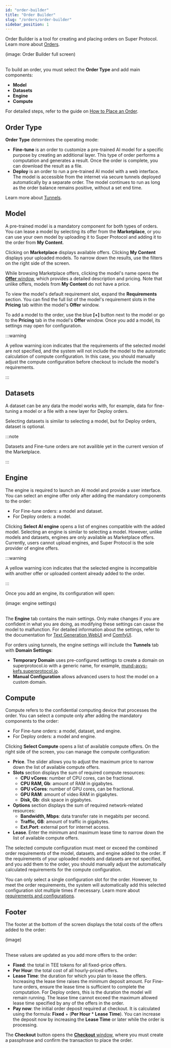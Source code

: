 ```yaml
---
id: "order-builder"
title: "Order Builder"
slug: "/orders/order-builder"
sidebar_position: 1
---
```


Order Builder is a tool for creating and placing orders on Super Protocol. Learn more about [Orders](/fundamentals/orders).

(image: Order Builder full screen)
<br/>
<br/>

To build an order, you must select the **Order Type** and add main components:

- **Model**
- **Datasets**
- **Engine**
- **Compute**

For detailed steps, refer to the guide on [How to Place an Order](/marketplace/guides/place-order).

## Order Type

**Order Type** determines the operating mode:

- **Fine-tune** is an order to customize a pre-trained AI model for a specific purpose by creating an additional layer. This type of order performs a computation and generates a result. Once the order is complete, you can download the result as a file.
- **Deploy** is an order to run a pre-trained AI model with a web interface. The model is accessible from the internet via secure tunnels deployed automatically by a separate order. The model continues to run as long as the order balance remains positive, without a set end time.

Learn more about [Tunnels](/fundamentals/tunnels).

## Model

A pre-trained model is a mandatory component for both types of orders. You can lease a model by selecting its offer from the **Marketplace**, or you can use your own model by uploading it to Super Protocol and adding it to the order from **My Content**.

Clicking on **Marketplace** displays available offers. Clicking **My Content** displays your uploaded models. To narrow down the results, use the filters on the right side of the screen.

While browsing Marketplace offers, clicking the model's name opens the [**Offer** window](/marketplace/marketplace/offer), which provides a detailed description and pricing. Note that unlike offers, models from **My Content** do not have a price.

To view the model's default requirement slot, expand the **Requirements** section. You can find the full list of the model's requirement slots in the **Pricing** tab within the model's **Offer** window.

To add a model to the order, use the blue **[+]** button next to the model or go to the **Pricing** tab in the model's **Offer** window. Once you add a model, its settings may open for configuration.

:::warning

A yellow warning icon indicates that the requirements of the selected model are not specified, and the system will not include the model to the automatic calculation of compute configuration. In this case, you should manually adjust the compute configuration before checkout to include the model's requirements.

:::

## Datasets

A dataset can be any data the model works with, for example, data for fine-tuning a model or a file with a new layer for Deploy orders.

Selecting datasets is similar to selecting a model, but for Deploy orders, dataset is optional.

:::note

Datasets and Fine-tune orders are not availible yet in the current version of the Marketplace.

:::

## Engine

The engine is required to launch an AI model and provide a user interface. You can select an engine offer only after adding the mandatory components to the order:

- For Fine-tune orders: a model and dataset.
- For Deploy orders: a model.

Clicking **Select AI engine** opens a list of engines compatible with the added model. Selecting an engine is similar to selecting a model. However, unlike models and datasets, engines are only available as Marketplace offers. Currently, users cannot upload engines, and Super Protocol is the sole provider of engine offers.

:::warning

A yellow warning icon indicates that the selected engine is incompatible with another offer or uploaded content already added to the order.

:::

Once you add an engine, its configuration will open:

(image: engine settings)
<br/>
<br/>

The **Engine** tab contains the main settings. Only make changes if you are confident in what you are doing, as modifying these settings can cause the model to malfunction. For detailed information about the settings, refer to the documentation for [Text Generation WebUI](https://github.com/oobabooga/text-generation-webui/wiki) and [ComfyUI](https://docs.comfy.org/).

For orders using tunnels, the engine settings will include the **Tunnels** tab with **Domain Settings**:

- **Temporary Domain** uses pre-configured settings to create a domain on superprotocol.io with a generic name, for example, [mund-avys-kefs.superprotocol.io](https://mund-avys-kefs.superprotocol.io/).
- **Manual Configuration** allows advanced users to host the model on a custom domain.

## Compute

Compute refers to the confidential computing device that processes the order. You can select a compute only after adding the mandatory components to the order:

- For Fine-tune orders: a model, dataset, and engine.
- For Deploy orders: a model and engine.

Clicking **Select Compute** opens a list of available compute offers. On the right side of the screen, you can manage the compute configuration:

- **Price**. The slider allows you to adjust the maximum price to narrow down the list of available compute offers.
- **Slots** section displays the sum of required compute resources:
    + **CPU vCores**: number of CPU cores, can be fractional.
    + **CPU RAM, Gb**: amount of RAM in gigabytes.
    + **GPU vCores**: number of GPU cores, can be fractional.
    + **GPU RAM**: amount of video RAM in gigabytes.
    + **Disk, Gb**: disk space in gigabytes.
- **Options** section displays the sum of required network-related resources:
    + **Bandwidth, Mbps**: data transfer rate in megabits per second.
    + **Traffic, GB**: amount of traffic in gigabytes.
    + **Ext.Port**: external port for internet access.
- **Lease**. Enter the minimum and maximum lease time to narrow down the list of available compute offers.

The selected compute configuration must meet or exceed the combined order requirements of the model, datasets, and engine added to the order. If the requirements of your uploaded models and datasets are not specified, and you add them to the order, you should manually adjust the automatically calculated requirements for the compute configuration.

You can only select a single configuration slot for the order. However, to meet the order requirements, the system will automatically add this selected configuration slot multiple times if necessary. Learn more about [requirements and configurations](/fundamentals/slots).

## Footer

The footer at the bottom of the screen displays the total costs of the offers added to the order:

(image)
<br/>
<br/>

These values are updated as you add more offers to the order:

- **Fixed**: the total in TEE tokens for all fixed-price offers.
- **Per Hour**: the total cost of all hourly-priced offers.
- **Lease Time**: the duration for which you plan to lease the offers. Increasing the lease time raises the minimum deposit amount. For Fine-tune orders, ensure the lease time is sufficient to complete the computation. For Deploy orders, this is the duration the model will remain running. The lease time cannot exceed the maximum allowed lease time specified by any of the offers in the order.
- **Pay now**: the initial order deposit required at checkout. It is calculated using the formula: **Fixed** + (**Per Hour** * **Lease Time**). You can increase the deposit now by increasing the **Lease Time** or later while the order is processing.

The **Checkout** button opens the [**Checkout** window](/marketplace/orders/order-builder/checkout), where you must create a passphrase and confirm the transaction to place the order.